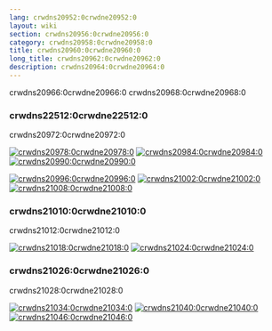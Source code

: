 ```yaml
---
lang: crwdns20952:0crwdne20952:0
layout: wiki
section: crwdns20956:0crwdne20956:0
category: crwdns20958:0crwdne20958:0
title: crwdns20960:0crwdne20960:0
long_title: crwdns20962:0crwdne20962:0
description: crwdns20964:0crwdne20964:0
---
```


crwdns20966:0crwdne20966:0 crwdns20968:0crwdne20968:0

### crwdns22512:0crwdne22512:0
crwdns20972:0crwdne20972:0

[![crwdns20978:0crwdne20978:0](crwdns20976:0crwdne20976:0)](crwdns20974:0crwdne20974:0) [![crwdns20984:0crwdne20984:0](crwdns20982:0crwdne20982:0)](crwdns20980:0crwdne20980:0) [![crwdns20990:0crwdne20990:0](crwdns20988:0crwdne20988:0)](crwdns20986:0crwdne20986:0)

[![crwdns20996:0crwdne20996:0](crwdns20994:0crwdne20994:0)](crwdns20992:0crwdne20992:0) [![crwdns21002:0crwdne21002:0](crwdns21000:0crwdne21000:0)](crwdns20998:0crwdne20998:0) [![crwdns21008:0crwdne21008:0](crwdns21006:0crwdne21006:0)](crwdns21004:0crwdne21004:0)

### crwdns21010:0crwdne21010:0
crwdns21012:0crwdne21012:0

[![crwdns21018:0crwdne21018:0](crwdns21016:0crwdne21016:0)](crwdns21014:0crwdne21014:0) [![crwdns21024:0crwdne21024:0](crwdns21022:0crwdne21022:0)](crwdns21020:0crwdne21020:0)

### crwdns21026:0crwdne21026:0
crwdns21028:0crwdne21028:0

[![crwdns21034:0crwdne21034:0](crwdns21032:0crwdne21032:0)](crwdns21030:0crwdne21030:0) [![crwdns21040:0crwdne21040:0](crwdns21038:0crwdne21038:0)](crwdns21036:0crwdne21036:0) [![crwdns21046:0crwdne21046:0](crwdns21044:0crwdne21044:0)](crwdns21042:0crwdne21042:0)
